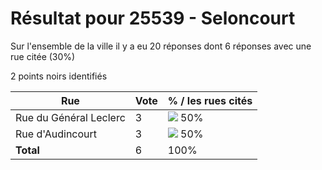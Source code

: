 # Résultat pour 25539 - Seloncourt

Sur l'ensemble de la ville il y a eu 20 réponses dont 6 réponses avec une rue citée (30%)

2 points noirs identifiés

| Rue | Vote | % / les rues cités|
|-----|------|-------------------|
| Rue du Général Leclerc | 3 | <img src="../../img/bar_50.gif" />&nbsp;50%|
| Rue d'Audincourt | 3 | <img src="../../img/bar_50.gif" />&nbsp;50%|
| **Total** | 6 | 100%|
